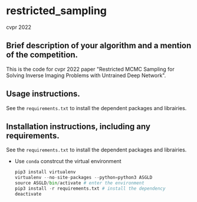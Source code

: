 # restricted_sampling
cvpr 2022
## Brief description of your algorithm and a mention of the competition.
This is the code for cvpr 2022 paper "Restricted MCMC Sampling for Solving Inverse Imaging Problems with
Untrained Deep Network".
## Usage instructions.
See the ```requirements.txt``` to install the dependent packages and librairies.
## Installation instructions, including any requirements.
See the ```requirements.txt``` to install the dependent packages and librairies.

 + Use ```conda```  constrcut the virtual environment
    ```python
    pip3 install virtualenv
    virtualenv --no-site-packages --python=python3 ASGLD
    source ASGLD/bin/activate # enter the environment 
    pip3 install -r requirements.txt # install the dependency 
    deactivate
    ```